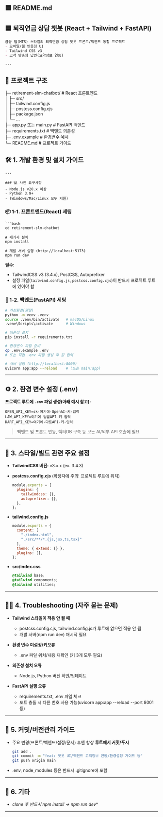 ## 🟦 **README.md**


## 🟦 퇴직연금 상담 챗봇 (React + Tailwind + FastAPI)

```markdown
금융 앱(MTS) 스타일의 퇴직연금 상담 챗봇 프론트/백엔드 통합 프로젝트  
- 모바일/웹 반응형 UI  
- Tailwind CSS v3  
- 고객 맞춤형 답변(요약정보 연동)  

---
```
## 🚩 프로젝트 구조

├─ retirement-slm-chatbot/   # React 프론트엔드  
│  ├─ src/  
│  ├─ tailwind.config.js  
│  ├─ postcss.config.cjs  
│  ├─ package.json  
│  └─ ...  
├─ app.py 또는 main.py       # FastAPI 백엔드  
├─ requirements.txt         # 백엔드 의존성  
├─ .env.example             # 환경변수 예시  
└─ README.md                # 프로젝트 가이드  


## 🛠️ 1. 개발 환경 및 설치 가이드
````
---

### 💻 사전 요구사항
- Node.js v20.x 이상
- Python 3.9+
- (Windows/Mac/Linux 모두 지원)
````
### 📦 1-1. 프론트엔드(React) 세팅
````
```bash
cd retirement-slm-chatbot

# 패키지 설치
npm install

# 개발 서버 실행 (http://localhost:5173)
npm run dev
````

**필수:**

* TailwindCSS v3 (3.4.x), PostCSS, Autoprefixer
* 설정 파일(`tailwind.config.js`, `postcss.config.cjs`)이 반드시 프로젝트 루트에 있어야 함

### 🐍 1-2. 백엔드(FastAPI) 세팅

```bash
# 가상환경(권장)
python -m venv .venv
source .venv/bin/activate   # macOS/Linux
.venv\Scripts\activate      # Windows

# 의존성 설치
pip install -r requirements.txt

# 환경변수 파일 준비
cp .env.example .env
# 또는 직접 .env 파일 생성 후 값 입력

# 서버 실행 (http://localhost:8000)
uvicorn app:app --reload    # (또는 main:app)
```

---

## ⚙️ 2. 환경 변수 설정 (.env)

**프로젝트 루트에 `.env` 파일 생성(아래 예시 참고):**

```
OPEN_API_KEY=sk-여기에-OpenAI-키-입력
LAW_API_KEY=여기에-법률API-키-입력
DART_API_KEY=여기에-다트API-키-입력
```

> 백엔드 및 프론트 연동, 벡터DB 구축 등 모든 AI/외부 API 호출에 필요

---

## 🎨 3. 스타일/빌드 관련 주요 설정

* **TailwindCSS 버전:** v3.x.x (ex. 3.4.3)
* **postcss.config.cjs**
  (확장자에 주의! 프로젝트 루트에 위치)

  ```js
  module.exports = {
    plugins: {
      tailwindcss: {},
      autoprefixer: {},
    },
  };
  ```
* **tailwind.config.js**

  ```js
  module.exports = {
    content: [
      "./index.html",
      "./src/**/*.{js,jsx,ts,tsx}"
    ],
    theme: { extend: {} },
    plugins: [],
  };
  ```
* **src/index.css**

  ```css
  @tailwind base;
  @tailwind components;
  @tailwind utilities;
  ```

---

## 🧑‍💻 4. Troubleshooting (자주 묻는 문제)

* **Tailwind 스타일이 적용 안 될 때**

  * postcss.config.cjs, tailwind.config.js가 루트에 없으면 적용 안 됨
  * 개발 서버(npm run dev) 재시작 필요
* **환경 변수 미설정/키오류**

  * .env 파일 위치/내용 재확인 (키 3개 모두 필요)
* **의존성 설치 오류**

  * Node.js, Python 버전 확인/업데이트
* **FastAPI 실행 오류**

  * requirements.txt, .env 파일 체크
  * 포트 충돌 시 다른 번호 사용 가능(uvicorn app\:app --reload --port 8001 등)

---

## 🔑 5. 커밋/버전관리 가이드

* 주요 변경(프론트/백엔드/설정/문서) 후엔 항상 **루트에서 커밋/푸시**

  ```bash
  git add .
  git commit -m "feat: 챗봇 UI/백엔드 고객정보 연동/환경설정 가이드 등"
  git push origin main
  ```
* .env, node\_modules 등은 반드시 .gitignore에 포함

---

## 📄 6. 기타

* *clone 후 반드시 npm install → npm run dev**


---

````

